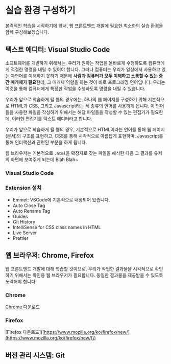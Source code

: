 # 실습 환경 구성하기

본격적인 학습을 시작하기에 앞서, 웹 프론트엔드 개발에 필요한 최소한의 실습 환경을 함께 구성해보겠습니다.

## 텍스트 에디터: Visual Studio Code

소프트웨어를 개발하기 위해서는, 우리가 원하는 작업을 올바르게 수행하도록 컴퓨터에게 적절한 명령을 내릴 수 있어야 합니다. 그러나 컴퓨터는 우리가 일상에서 사용하고 있는 자연어를 이해하지 못하기 때문에 **사람과 컴퓨터가 모두 이해하고 소통할 수 있는 중간 매개체가 필요**한데, 그 매개체 역할을 하는 것이 바로 프로그래밍 언어입니다. 우리는 이것을 통해 컴퓨터에게 특정한 작업을 수행하도록 명령을 내릴 수 있습니다.

우리가 앞으로 학습하게 될 웹의 경우에는, 하나의 웹 페이지를 구성하기 위해 기본적으로 HTML과 CSS, 그리고 Javascript라는 세 종류의 언어를 사용하게 됩니다. 이 언어들을 사용한 파일을 작성하기 위해서는 해당 파일들을 작성할 수 있는 편집기가 필요한데, 이러한 편집기를 텍스트 에디터라고 합니다.

우리가 앞으로 학습하게 될 웹의 경우, 기본적으로 HTML이라는 언어를 통해 웹 페이지\(문서\)의 구조를 표현하고, CSS를 통해 시각적으로 아름답게 표현하며, Javascript를 통해 인터랙션과 관련된 부분을 하게 됩니다.

웹 브라우저는 기본적으로 `.html`을 확장자로 갖는 파일을 해석한 다음 그 결과를 유저의 화면에 보여주게 되는데 Blah Blah~

### Visual Studio Code

### Extension 설치

* Emmet: VSCode에 기본적으로 내장되어 있습니다.
* Auto Close Tag
* Auto Rename Tag
* Guides
* Git History
* IntelliSense for CSS class names in HTML
* Live Server
* Prettier

## 웹 브라우저: Chrome, Firefox

웹 프론트엔드 개발에 대해 학습할 것이므로, 우리가 작업한 결과물을 시각적으로 확인하기 위해서는 확인용 웹 브라우저가 필요합니다. 동일한 결과물을 제공받을 수 있도록 노력해야 합니다.

### Chrome

[Chrome 다운로드](https://www.google.co.kr/chrome/index.html)

### Firefox

\[Firefox 다운로드\]\([https://www.mozilla.org/ko/firefox/new/](https://www.mozilla.org/ko/firefox/new/)\)

## 버전 관리 시스템: Git


